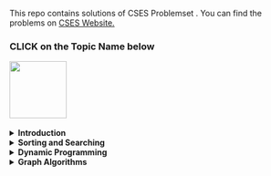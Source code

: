 This repo contains solutions of CSES Problemset . You can find the problems on [CSES Website.](https://cses.fi/)

<h3>CLICK on the Topic Name below </h3>
<img width = "100px" align = "center" src = "https://cdn.dribbble.com/users/729829/screenshots/3975065/media/af0e87e1f3254324eeb80e489403c445.gif"> <br> <br>
<details>
<summary> <b>Introduction</b></summary>

1. [CSES Apple Division](https://github.com/khalid586/CSES-Problemset-solutions/blob/main/1.Intoductory/CSES%20Apple%20Division.cpp)
1. [CSES Permutations](https://github.com/khalid586/CSES-Problemset-solutions/blob/main/1.Intoductory/CSES%20Permutations.cpp)
1. [CSES Repetitions](https://github.com/khalid586/CSES-Problemset-solutions/blob/main/1.Intoductory/CSES%20Repetitions.cpp)
1. [CSES Trailing Zeros](https://github.com/khalid586/CSES-Problemset-solutions/blob/main/1.Intoductory/CSES%20Trailing%20Zeros.cpp)
1. [CSES Two Knights](https://github.com/khalid586/CSES-Problemset-solutions/blob/main/1.Intoductory/CSES%20Two%20Knights.cpp)
1. [CSES Two Sets](https://github.com/khalid586/CSES-Problemset-solutions/blob/main/1.Intoductory/CSES%20Two%20Sets.cpp)
1. [CSES Weird Algorithm](https://github.com/khalid586/CSES-Problemset-solutions/blob/main/1.Intoductory/CSES%20Weird%20Algorithm.cpp)
1. [CSES creating strings](https://github.com/khalid586/CSES-Problemset-solutions/blob/main/1.Intoductory/CSES%20creating%20strings.cpp)
1. [CSES palindrome reorder](https://github.com/khalid586/CSES-Problemset-solutions/blob/main/1.Intoductory/CSES%20palindrome%20reorder.cpp)
1. [CSES Bit Strings](https://github.com/khalid586/CSES-Problemset-solutions/blob/main/1.Intoductory/CSES%20Bit%20Strings.cpp)
1. [CSES Coin Piles](https://github.com/khalid586/CSES-Problemset-solutions/blob/main/1.Intoductory/CSES%20Coin%20Piles.cpp)
1. [CSES Increasing Array](https://github.com/khalid586/CSES-Problemset-solutions/blob/main/1.Intoductory/CSES%20Increasing%20Array.cpp)
1. [CSES Missing Number](https://github.com/khalid586/CSES-Problemset-solutions/blob/main/1.Intoductory/CSES%20Missing%20Number.cpp)
1. [CSES Number Spiral](https://github.com/khalid586/CSES-Problemset-solutions/blob/main/1.Intoductory/CSES%20Number%20Spiral.cpp)
</details>

<details>
<summary> 
<b>Sorting and Searching</b></summary>

</details>

<details>
<summary> 
<b>Dynamic Programming</b></summary>

</details>

<details>
<summary> 
<b>Graph Algorithms</b></summary>

</details>